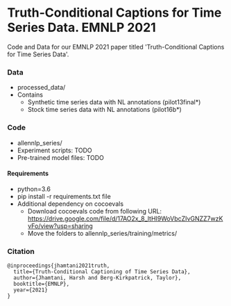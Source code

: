 
# Truth-Conditional Captions for Time Series Data. EMNLP 2021


Code and Data for our EMNLP 2021 paper titled 'Truth-Conditional Captions for Time Series Data'. 


### Data
- processed_data/
- Contains
  - Synthetic time series data with NL annotations (pilot13final*) 
  - Stock time series data with NL annotations  (pilot16b*)

### Code
- allennlp_series/
- Experiment scripts: TODO
- Pre-trained model files: TODO


#### Requirements
- python=3.6
- pip install -r requirements.txt file
- Additional dependency on cocoevals
    - Download cocoevals code from following URL: https://drive.google.com/file/d/17AO2x_8_ltHI9WoVbcZIvGNZZ7wzKvFo/view?usp=sharing 
  - Move the folders to allennlp_series/training/metrics/



### Citation

```
@inproceedings{jhamtani2021truth,
  title={Truth-Conditional Captioning of Time Series Data},
  author={Jhamtani, Harsh and Berg-Kirkpatrick, Taylor},
  booktitle={EMNLP},
  year={2021}
}
```
